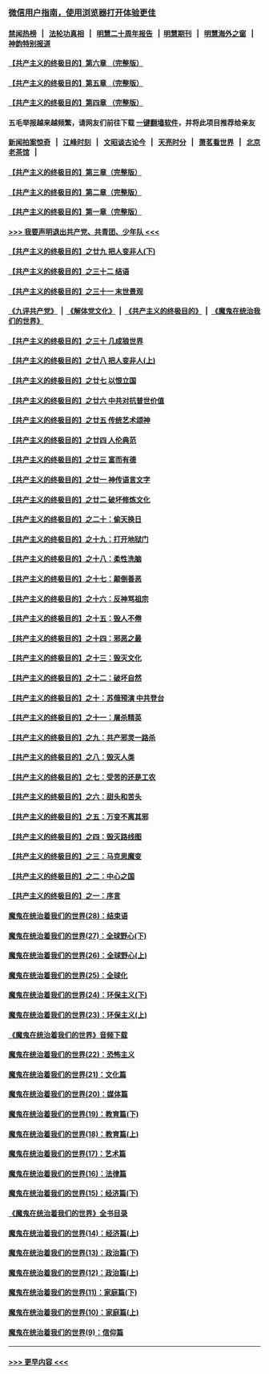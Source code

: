 ### [微信用户指南，使用浏览器打开体验更佳](https://github.com/gfw-breaker/banned-news1/blob/master/indexes/wechat-guide.md?t=0)
#### [禁闻热榜](热点新闻.md?t=0)  &nbsp;&nbsp;|&nbsp;&nbsp; [法轮功真相](https://github.com/gfw-breaker/truth/blob/master/README.md?t=0) &nbsp;&nbsp;|&nbsp;&nbsp; [明慧二十周年报告](https://github.com/gfw-breaker/mh-reports/blob/master/README.md?t=0) &nbsp;&nbsp;|&nbsp;&nbsp;[明慧期刊](https://github.com/gfw-breaker/mh-qikan) &nbsp;&nbsp;|&nbsp;&nbsp; [明慧海外之窗](https://github.com/gfw-breaker/mh-news/blob/master/README.md?t=0) &nbsp;&nbsp;|&nbsp;&nbsp; [神韵特别报道](https://github.com/gfw-breaker/mh-news/blob/master/shenyun.md?t=0)
#### [【共产主义的终极目的】第六章 （完整版）](../pages/nsc422/n11428913.md?t=02031533) 
#### [【共产主义的终极目的】第五章 （完整版）](../pages/nsc422/n11428912.md?t=02031533) 
#### [【共产主义的终极目的】第四章 （完整版）](../pages/nsc422/n11428907.md?t=02031533) 
#### 五毛举报越来越频繁，请网友们前往下载 [一键翻墙软件](https://github.com/gfw-breaker/ssr-accounts)，并将此项目推荐给亲友
#### [新闻拍案惊奇](https://github.com/gfw-breaker/banned-news1/blob/master/pages/link4.md) &nbsp;&nbsp;|&nbsp;&nbsp; [江峰时刻](https://github.com/gfw-breaker/banned-news1/blob/master/pages/link4.md) &nbsp;&nbsp;|&nbsp;&nbsp; [文昭谈古论今](https://github.com/gfw-breaker/banned-news1/blob/master/pages/link4.md) &nbsp;&nbsp;|&nbsp;&nbsp; [天亮时分](https://github.com/gfw-breaker/banned-news1/blob/master/pages/link4.md) &nbsp;&nbsp;|&nbsp;&nbsp; [萧茗看世界](https://github.com/gfw-breaker/banned-news1/blob/master/pages/link4.md) &nbsp;&nbsp;|&nbsp;&nbsp; [北京老茶馆](https://github.com/gfw-breaker/banned-news1/blob/master/pages/link4.md) &nbsp;&nbsp;|&nbsp;&nbsp; 
#### [【共产主义的终极目的】第三章（完整版）](../pages/nsc422/n11428848.md?t=02031533) 
#### [【共产主义的终极目的】第二章（完整版）](../pages/nsc422/n11428831.md?t=02031533) 
#### [【共产主义的终极目的】第一章（完整版）](../pages/nsc422/n11417651.md?t=02031533) 
#### [>>> 我要声明退出共产党、共青团、少年队 <<<](https://github.com/begood0513/goodnews/blob/master/quit/letter.md) 
#### [【共产主义的终极目的】之廿九 把人变非人(下)](../pages/nsc422/n11344140.md?t=02031533) 
#### [【共产主义的终极目的】之三十二 结语](../pages/nsc422/n11360535.md?t=02031533) 
#### [【共产主义的终极目的】之三十一 末世景观](../pages/nsc422/n11351129.md?t=02031533) 
#### [《九评共产党》](https://github.com/begood0513/9ping.md/blob/master/README.md) &nbsp;|&nbsp; [《解体党文化》](../../../../jtdwh.md/blob/master/README.md)  &nbsp;|&nbsp; [《共产主义的终极目的》](../../../../gczydzjmd.md/blob/master/README.md) &nbsp;|&nbsp; [《魔鬼在统治我们的世界》](../../../../mgztzwmdsj.md/blob/master/README.md) 
#### [【共产主义的终极目的】之三十 几成狼世界](../pages/nsc422/n11348280.md?t=02031533) 
#### [【共产主义的终极目的】之廿八 把人变非人(上)](../pages/nsc422/n11340492.md?t=02031533) 
#### [【共产主义的终极目的】之廿七 以恨立国](../pages/nsc422/n11336944.md?t=02031533) 
#### [【共产主义的终极目的】之廿六 中共对抗普世价值](../pages/nsc422/n11324785.md?t=02031533) 
#### [【共产主义的终极目的】之廿五 传统艺术颂神](../pages/nsc422/n11296396.md?t=02031533) 
#### [【共产主义的终极目的】之廿四 人伦典范](../pages/nsc422/n11296397.md?t=02031533) 
#### [【共产主义的终极目的】之廿三 富而有德](../pages/nsc422/n11283598.md?t=02031533) 
#### [【共产主义的终极目的】之廿一 神传语言文字](../pages/nsc422/n11263265.md?t=02031533) 
#### [【共产主义的终极目的】之廿二 破坏修炼文化](../pages/nsc422/n11245728.md?t=02031533) 
#### [【共产主义的终极目的】之二十：偷天换日](../pages/nsc422/n11238846.md?t=02031533) 
#### [【共产主义的终极目的】之十九：打开地狱门](../pages/nsc422/n11206376.md?t=02031533) 
#### [【共产主义的终极目的】之十八：柔性洗脑](../pages/nsc422/n11199994.md?t=02031533) 
#### [【共产主义的终极目的】之十七：颠倒善恶](../pages/nsc422/n11179782.md?t=02031533) 
#### [【共产主义的终极目的】之十六：反神骂祖宗](../pages/nsc422/n11166798.md?t=02031533) 
#### [【共产主义的终极目的】之十五：毁人不倦](../pages/nsc422/n11166792.md?t=02031533) 
#### [【共产主义的终极目的】之十四：邪恶之最](../pages/nsc422/n11150249.md?t=02031533) 
#### [【共产主义的终极目的】之十三：毁灭文化](../pages/nsc422/n11135227.md?t=02031533) 
#### [【共产主义的终极目的】之十二：破坏自然](../pages/nsc422/n11135214.md?t=02031533) 
#### [【共产主义的终极目的】之十：苏俄预演 中共登台](../pages/nsc422/n11118424.md?t=02031533) 
#### [【共产主义的终极目的】之十一：屠杀精英](../pages/nsc422/n11118442.md?t=02031533) 
#### [【共产主义的终极目的】之九：共产邪灵一路杀](../pages/nsc422/n11114139.md?t=02031533) 
#### [【共产主义的终极目的】之八：毁灭人类](../pages/nsc422/n11108503.md?t=02031533) 
#### [【共产主义的终极目的】之七：受苦的还是工农](../pages/nsc422/n11101809.md?t=02031533) 
#### [【共产主义的终极目的】之六：甜头和苦头](../pages/nsc422/n11096971.md?t=02031533) 
#### [【共产主义的终极目的】之五：万变不离其邪](../pages/nsc422/n11091285.md?t=02031533) 
#### [【共产主义的终极目的】之四：毁灭路线图](../pages/nsc422/n11086284.md?t=02031533) 
#### [【共产主义的终极目的】之三：马克思魔变](../pages/nsc422/n11061941.md?t=02031533) 
#### [【共产主义的终极目的】之二：中心之国](../pages/nsc422/n11047728.md?t=02031533) 
#### [【共产主义的终极目的】之一：序言](../pages/nsc422/n11086077.md?t=02031533) 
#### [魔鬼在统治着我们的世界(28)：结束语](../pages/nsc422/n10936246.md?t=02031533) 
#### [魔鬼在统治着我们的世界(27)：全球野心(下)](../pages/nsc422/n10928319.md?t=02031533) 
#### [魔鬼在统治着我们的世界(26)：全球野心(上)](../pages/nsc422/n10900318.md?t=02031533) 
#### [魔鬼在统治着我们的世界(25)：全球化](../pages/nsc422/n10788205.md?t=02031533) 
#### [魔鬼在统治着我们的世界(24)：环保主义(下)](../pages/nsc422/n10695307.md?t=02031533) 
#### [魔鬼在统治着我们的世界(23)：环保主义(上)](../pages/nsc422/n10688613.md?t=02031533) 
#### [《魔鬼在统治着我们的世界》音频下载](../pages/nsc422/n10635553.md?t=02031533) 
#### [魔鬼在统治着我们的世界(22)：恐怖主义](../pages/nsc422/n10614727.md?t=02031533) 
#### [魔鬼在统治着我们的世界(21)：文化篇](../pages/nsc422/n10597706.md?t=02031533) 
#### [魔鬼在统治着我们的世界(20)：媒体篇](../pages/nsc422/n10586579.md?t=02031533) 
#### [魔鬼在统治着我们的世界(19)：教育篇(下)](../pages/nsc422/n10564808.md?t=02031533) 
#### [魔鬼在统治着我们的世界(18)：教育篇(上)](../pages/nsc422/n10526970.md?t=02031533) 
#### [魔鬼在统治着我们的世界(17)：艺术篇](../pages/nsc422/n10499093.md?t=02031533) 
#### [魔鬼在统治着我们的世界(16)：法律篇](../pages/nsc422/n10485969.md?t=02031533) 
#### [魔鬼在统治着我们的世界(15)：经济篇(下)](../pages/nsc422/n10469975.md?t=02031533) 
#### [《魔鬼在统治着我们的世界》全书目录](../pages/nsc422/n10464261.md?t=02031533) 
#### [魔鬼在统治着我们的世界(14)：经济篇(上)](../pages/nsc422/n10457370.md?t=02031533) 
#### [魔鬼在统治着我们的世界(13)：政治篇(下)](../pages/nsc422/n10448270.md?t=02031533) 
#### [魔鬼在统治着我们的世界(12)：政治篇(上)](../pages/nsc422/n10444576.md?t=02031533) 
#### [魔鬼在统治着我们的世界(11)：家庭篇(下)](../pages/nsc422/n10440961.md?t=02031533) 
#### [魔鬼在统治着我们的世界(10)：家庭篇(上)](../pages/nsc422/n10435448.md?t=02031533) 
#### [魔鬼在统治着我们的世界(9)：信仰篇](../pages/nsc422/n10432159.md?t=02031533) 

----
#### [ >>> 更早内容 <<< ](../indexes/nsc422-earlier.md)

